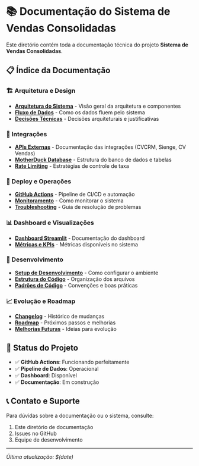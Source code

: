 # 📚 Documentação do Sistema de Vendas Consolidadas

Este diretório contém toda a documentação técnica do projeto **Sistema de Vendas Consolidadas**.

## 📋 Índice da Documentação

### 🏗️ Arquitetura e Design
- [**Arquitetura do Sistema**](./arquitetura.md) - Visão geral da arquitetura e componentes
- [**Fluxo de Dados**](./fluxo-dados.md) - Como os dados fluem pelo sistema
- [**Decisões Técnicas**](./decisoes-tecnicas.md) - Decisões arquiteturais e justificativas

### 🔌 Integrações
- [**APIs Externas**](./apis-externas.md) - Documentação das integrações (CVCRM, Sienge, CV Vendas)
- [**MotherDuck Database**](./motherduck.md) - Estrutura do banco de dados e tabelas
- [**Rate Limiting**](./rate-limiting.md) - Estratégias de controle de taxa

### 🚀 Deploy e Operações
- [**GitHub Actions**](./github-actions.md) - Pipeline de CI/CD e automação
- [**Monitoramento**](./monitoramento.md) - Como monitorar o sistema
- [**Troubleshooting**](./troubleshooting.md) - Guia de resolução de problemas

### 📊 Dashboard e Visualizações
- [**Dashboard Streamlit**](./dashboard.md) - Documentação do dashboard
- [**Métricas e KPIs**](./metricas.md) - Métricas disponíveis no sistema

### 🔧 Desenvolvimento
- [**Setup de Desenvolvimento**](./setup-dev.md) - Como configurar o ambiente
- [**Estrutura do Código**](./estrutura-codigo.md) - Organização dos arquivos
- [**Padrões de Código**](./padroes-codigo.md) - Convenções e boas práticas

### 📈 Evolução e Roadmap
- [**Changelog**](./changelog.md) - Histórico de mudanças
- [**Roadmap**](./roadmap.md) - Próximos passos e melhorias
- [**Melhorias Futuras**](./melhorias-futuras.md) - Ideias para evolução

## 🎯 Status do Projeto

- ✅ **GitHub Actions**: Funcionando perfeitamente
- ✅ **Pipeline de Dados**: Operacional
- ✅ **Dashboard**: Disponível
- ✅ **Documentação**: Em construção

## 📞 Contato e Suporte

Para dúvidas sobre a documentação ou o sistema, consulte:
1. Este diretório de documentação
2. Issues no GitHub
3. Equipe de desenvolvimento

---
*Última atualização: $(date)*
